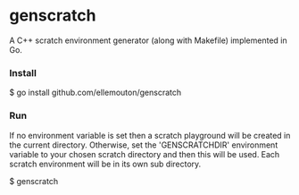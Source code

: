 # genscratch

A C++ scratch environment generator (along with Makefile) implemented in Go.

### Install

$ go install github.com/ellemouton/genscratch

### Run

If no environment variable is set then a scratch playground will be created in the current directory.
Otherwise, set the 'GENSCRATCHDIR' environment variable to your chosen scratch directory and then this will be used.
Each scratch environment will be in its own sub directory.

$ genscratch
